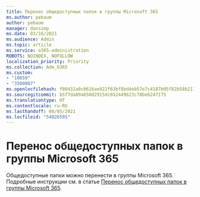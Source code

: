 ```yaml
---
title: Перенос общедоступных папок в группы Microsoft 365
ms.author: pebaum
author: pebaum
manager: dansimp
ms.date: 03/16/2021
ms.audience: Admin
ms.topic: article
ms.service: o365-administration
ROBOTS: NOINDEX, NOFOLLOW
localization_priority: Priority
ms.collection: Adm_O365
ms.custom:
- "10859"
- "3500007"
ms.openlocfilehash: f80432a0c0616ae922f63bf8bd4eb57e7c4187b05f82b58b21106a7f0c7863a0
ms.sourcegitcommit: b5f7da89a650d2915dc652449623c78be6247175
ms.translationtype: HT
ms.contentlocale: ru-RU
ms.lasthandoff: 08/05/2021
ms.locfileid: "54026595"
---
```

# <a name="migrate-public-folders-to-microsoft-365-groups"></a>Перенос общедоступных папок в группы Microsoft 365

Общедоступные папки можно перенести в группы Microsoft 365. Подробные инструкции см. в статье [Перенос общедоступных папок в группы Microsoft 365](https://aka.ms/PFToM365Group).